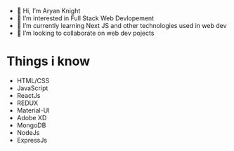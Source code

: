 - 👋 Hi, I’m Aryan Knight
- 👀 I’m interested in Full Stack Web Devlopement
- 🌱 I’m currently learning Next JS and other technologies used in web dev
- 💞️ I’m looking to collaborate on web dev pojects

# Things i know

- HTML/CSS
- JavaScript
- ReactJs
- REDUX
- Material-UI
- Adobe XD
- MongoDB
- NodeJs
- ExpressJs
